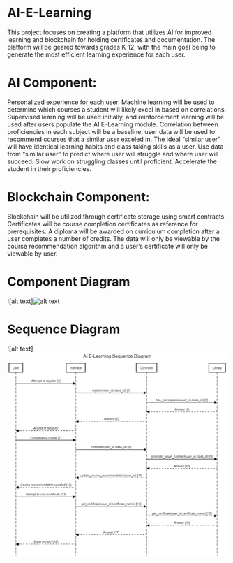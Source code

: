 # AI-E-Learning
This project focuses on creating a platform that  utilizes AI for improved learning and blockchain for  holding certificates and documentation. The platform will be geared towards grades K-12,  with the main goal being to generate the most  efficient learning experience for each user.

# AI Component:
Personalized experience for each user.
Machine learning will be used to determine which courses a student will likely excel in based on correlations.
Supervised learning will be used initially, and reinforcement learning will be used after users populate the AI E-Learning module.
Correlation between proficiencies in each subject will be a baseline, user data will be used to recommend courses that a similar user exceled in.
The ideal “similar user” will have identical learning habits and class taking skills as a user.
Use data from “similar user” to predict where user will struggle and where user will succeed.
Slow work on struggling classes until proficient.
Accelerate the student in their proficiencies.

# Blockchain Component:
Blockchain will be utilized through certificate storage using smart contracts.
Certificates will be course completion certificates as reference for prerequisites.
A diploma will be awarded on curriculum completion after a user completes a number of credits.
The data will only be viewable by the course recommendation algorithm and a user’s certificate will only be viewable by user.

# Component Diagram
![alt text]![alt text](https://github.com/AI-and-Blockchain/F23_AI_ELearning/blob/main/Component_Diagram_AI_E-Learning.png)

# Sequence Diagram
![alt text]![alt text](https://github.com/chinm4/AI-E-Learning/blob/main/ai_sequence_diagram.png?raw=true)

